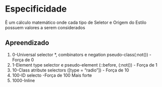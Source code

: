 # Especificidade

È um cálculo matemático onde cada tipo de Seletor e Origem do Estilo possuem valores a serem considerados

## Apreendizado

1. 0-Universal selector *, combinators e negation pseudo-class(:not()) -Força de 0
2. 1-Element type selector e pseudo-element (::before, (:not()) - Força de 1
3. 10-Class atribute selectors ([type = “radio”]) - Força de 10
4. 100-ID selecto -Força de 100 Mais forte
5. 1000-Inline

